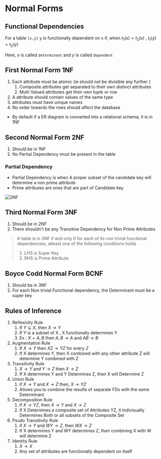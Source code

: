 <!--markdownlint-disable MD025-->
<!--markdownlint-disable MD029-->
<!--markdownlint-disable MD032-->

# Normal Forms

## Functional Dependencies

For a table `[x,y]` y is functionally dependent on x if,
when $t_1(x) = t_2(x)$ , $t_1(y) = t_2(y)$

Here, $x$ is called `determinant` and $y$ is called `dependent`

## First Normal Form 1NF

1. Each attribute must be atomic (ie should not be divisible any further )
   1. Composite attributes get separated to their own distinct attributes
   2. Multi Valued attributes get their own tuple or row
2. A attribute should contain values of the same type
3. attributes must have unique names
4. No order towards the rows should affect the database

- By default if a ER diagram is converted into a relational schema, it is in 1NF

## Second Normal Form 2NF

1. Should be in 1NF
2. No Partial Dependency must be present in the table

### Partial Dependency

- Partial Dependency is when A proper subset of the candidate key will determine a non prime attribute
- Prime attributes are ones that are part of Candidate key

![2NF](https://cdn.imgchest.com/files/pyvdc52qdey.jpg)

## Third Normal Form 3NF

1. Should be in 2NF
2. There shouldn't be any Transitive Dependency for Non Prime Attributes

> A table is in 3NF if and only if for each of its non trivial functional dependencies, atleast one of the following conditions holds
> 1. LHS is Super Key
> 2. RHS is Prime Attribute

## Boyce Codd Normal Form BCNF

1. Should be in 3NF
2. For each Non trivial Functional dependency, the Determinant must be a super key

## Rules of Inference

1. Reflexivity Rule
   1. If $Y \subseteq X$, then $X \rightarrow Y$
   2. If Y is a subset of X , X functionally determines Y
   3. Ex : $X = {A,B}$ then ${A,B} \rightarrow {A}$ and ${AB} \rightarrow {B}$
2. Augmentation Rule
   1. If $X \rightarrow Y$ then $XZ \rightarrow YZ$ for every $Z$
   2. If X determines Y, then X combined with any other attribute Z will determine Y combined with Z
3. Transitivity Rule
   1. $X \rightarrow Y$ and $Y \rightarrow Z$ then $X \rightarrow Z$
   2. If X determines Y and Y Determines Z, then X will Determine Z
4. Union Rule
   1. if $X \rightarrow Y$ and $X \rightarrow Z$ then, $X \rightarrow YZ$
   2. Allows you to combine the results of separate FDs with the same Determinant
5. Decomposition Rule
   1. if $X \rightarrow YZ$, then $X \rightarrow Y$ and $X \rightarrow Z$
   2. If X Determines a composite set of Attributes YZ, it indivisually Determines Both or all subsets of the Composite Set
6. Psudo Transitivity Rule
   1. if $X \rightarrow Y$ and $WY \rightarrow Z$, then $WX \rightarrow Z$
   2. If X determines Y and WY determines Z, then combining X with W will determine Z
7. Identity Rule
   1. $X \rightarrow X$
   2. Any set of attributes are functionally dependent on itself
